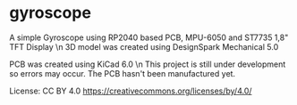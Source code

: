 # gyroscope

A simple Gyroscope using RP2040 based PCB, MPU-6050 and ST7735 1,8" TFT Display
\n
3D model was created using DesignSpark Mechanical 5.0

PCB was created using KiCad 6.0
\n
This project is still under development so errors may occur. The PCB hasn't been manufactured yet.

License: CC BY 4.0
https://creativecommons.org/licenses/by/4.0/
